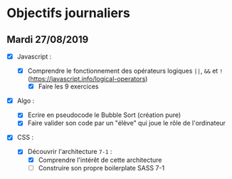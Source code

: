 # Objectifs journaliers

## Mardi 27/08/2019

- [x] Javascript :

  - [x] Comprendre le fonctionnement des opérateurs logiques `||`, `&&` et `!` (https://javascript.info/logical-operators)
    - [x] Faire les 9 exercices

- [x] Algo :

  - [x] Ecrire en pseudocode le Bubble Sort (création pure)
  - [x] Faire valider son code par un "élève" qui joue le rôle de l'ordinateur

- [x] CSS :
  - [x] Découvrir l'architecture `7-1` :
    - [x] Comprendre l'intérêt de cette architecture
    - [ ] Construire son propre boilerplate SASS 7-1
